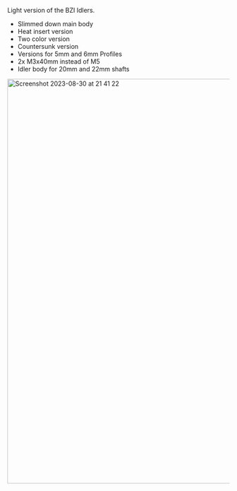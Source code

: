 Light version of the BZI Idlers.
- Slimmed down main body
- Heat insert version
- Two color version
- Countersunk version
- Versions for 5mm and 6mm Profiles
- 2x M3x40mm instead of M5
- Idler body for 20mm and 22mm shafts 

<img width="915" alt="Screenshot 2023-08-30 at 21 41 22" src="https://github.com/Mosher23/VoronBFI/assets/8256425/52dbaabc-d650-47f7-abcc-c89fd50db9d9">
